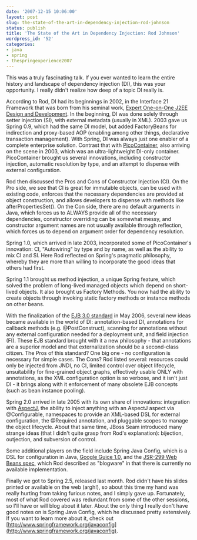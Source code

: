 ```yaml
---
date: '2007-12-15 10:06:00'
layout: post
slug: the-state-of-the-art-in-dependency-injection-rod-johnson
status: publish
title: 'The State of the Art in Dependency Injection: Rod Johnson'
wordpress_id: '52'
categories:
- java
- spring
- thespringexperience2007
---
```


This was a truly fascinating talk. If you ever wanted to learn the entire history and landscape of dependency injection (DI), this was your opportunity. I really didn't realize how deep of a topic DI really is.  
  
According to Rod, DI had its beginnings in 2002, in the Interface 21 Framework that was born from his seminal work, [Expert One-on-One J2EE Design and Development](http://www.amazon.com/Expert-One-One-Design-Development/dp/1861007841). In the beginning, DI was done solely through setter injection (SI), with external metadata (usually in XML). 2003 gave us Spring 0.9, which had the same DI model, but added FactoryBeans for indirection and proxy-based AOP (enabling among other things, declarative transaction management). With Spring, DI was always just one enabler of a complete enterprise solution. Contrast that with [PicoContainer](http://www.picocontainer.org/), also arriving on the scene in 2003, which was an ultra-lightweight DI-only container. PicoContainer brought us several innovations, including constructor injection, automatic resolution by type, and an attempt to dispense with external configuration.  
  
Rod then discussed the Pros and Cons of Constructor Injection (CI). On the Pro side, we see that CI is great for immutable objects, can be used with existing code, enforces that the necessary dependencies are provided at object construction, and allows developers to dispense with methods like afterPropertiesSet(). On the Con side, there are no default arguments in Java, which forces us to ALWAYS provide all of the necessary dependencies, constructor overriding can be somewhat messy, and constructor argument names are not usually available through reflection, which forces us to depend on argument order for dependency resolution.  
  
Spring 1.0, which arrived in late 2003, incorporated some of PicoContainer's innovation: CI, "Autowiring" by type and by name, as well as the ability to mix CI and SI. Here Rod reflected on Spring's pragmatic philosophy, whereby they are more than willing to incorporate the good ideas that others had first.  
  
Spring 1.1 brought us method injection, a unique Spring feature, which solved the problem of long-lived managed objects which depend on short-lived objects. It also brought us Factory Methods. You now had the ability to create objects through invoking static factory methods or instance methods on other beans.  
  
With the finalization of the [EJB 3.0 standard](http://java.sun.com/products/ejb/docs.html) in May 2006, several new ideas became available in the world of DI: annotation-based DI, annotations for callback methods (e.g. @PostConstruct), scanning for annotations without any external configuration needed for a deployment unit, and field injection (FI). These EJB standard brought with it a new philosophy - that annotations are a superior model and that externalization should be a second-class citizen. The Pros of this standard? One big one - no configuration is necessary for simple cases. The Cons? Rod listed several: resources could only be injected from JNDI, no CI, limited control over object lifecycle, unsuitability for fine-grained object graphs, effectively usable ONLY with annotations, as the XML configuration option is so verbose, and it isn't just DI - it brings along with it enforcement of many obsolete EJB concepts (such as bean instance pooling).  
  
Spring 2.0 arrived in late 2005 with its own share of innovations: integration with [AspectJ](http://www.eclipse.org/aspectj/), the ability to inject anything with an AspectJ aspect via @Configurable, namespaces to provide an XML-based DSL for external configuration, the @Required annotation, and pluggable scopes to manage the object lifecycle. About that same time, JBoss Seam introduced many strange ideas (that I didn't quite grasp from Rod's explanation): bijection, outjection, and subversion of control.  
  
Some additional players on the field include Spring Java Config, which is a DSL for configuration in Java, [Google Guice 1.0](http://code.google.com/p/google-guice/), and the [JSR-299 Web Beans spec](http://jcp.org/en/jsr/detail?id=299), which Rod described as "blogware" in that there is currently no available implementation.  
  
Finally we got to Spring 2.5, released last month. Rod didn't have his slides printed or available on the web (argh!), so about this time my hand was really hurting from taking furious notes, and I simply gave up. Fortunately, most of what Rod covered was redundant from some of the other sessions, so I'll have or will blog about it later. About the only thing I really don't have good notes on is Spring Java Config, which he discussed pretty extensively. If you want to learn more about it, check out [http://www.springframework.org/javaconfig](http://www.springframework.org/javaconfig).
